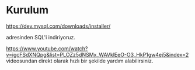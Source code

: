 # Kurulum

https://dev.mysql.com/downloads/installer/ 

adresinden SQL'i indiriyoruz.

https://www.youtube.com/watch?v=igcFSdXNQpg&list=PLOZz5dNSMx_WAVklEeO-O3_HkP1gw4ej5&index=2 videosundan direkt olarak hızlı bir şekilde yardım alabilirsiniz.

